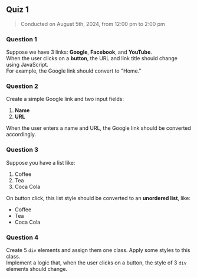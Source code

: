 ## Quiz 1

> Conducted on August 5th, 2024, from 12:00 pm to 2:00 pm

### Question 1

Suppose we have 3 links: **Google**, **Facebook**, and **YouTube**.  
When the user clicks on a **button**, the URL and link title should change using JavaScript.  
For example, the Google link should convert to "Home."

### Question 2

Create a simple Google link and two input fields:
1. **Name**
2. **URL**

When the user enters a name and URL, the Google link should be converted accordingly.

### Question 3

Suppose you have a list like:
1. Coffee
2. Tea
3. Coca Cola

On button click, this list style should be converted to an **unordered list**, like:  
- Coffee  
- Tea  
- Coca Cola

### Question 4

Create 5 `div` elements and assign them one class. Apply some styles to this class.  
Implement a logic that, when the user clicks on a button, the style of 3 `div` elements should change.
